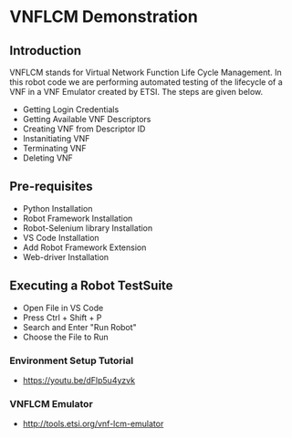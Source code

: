 # VNFLCM Demonstration

## Introduction
VNFLCM stands for Virtual Network Function Life Cycle Management. In this robot code we are performing automated testing of the lifecycle of a VNF in a VNF Emulator created by ETSI. The steps are given below.
* Getting Login Credentials
* Getting Available VNF Descriptors
* Creating VNF from Descriptor ID
* Instanitiating VNF
* Terminating VNF
* Deleting VNF

## Pre-requisites
* Python Installation
* Robot Framework Installation
* Robot-Selenium library Installation
* VS Code Installation
* Add Robot Framework Extension
* Web-driver Installation

## Executing a Robot TestSuite
* Open File in VS Code
* Press Ctrl + Shift + P
* Search and Enter "Run Robot"
* Choose the File to Run


### Environment Setup Tutorial
* https://youtu.be/dFlp5u4yzvk

### VNFLCM Emulator
* http://tools.etsi.org/vnf-lcm-emulator

